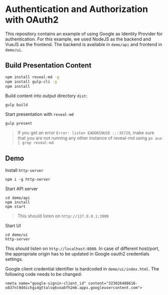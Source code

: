 # Authentication and Authorization with OAuth2
This repository contains an example of using Google as Identity Provider for authentication. For this example, we used NodeJS as the backend and VueJS as the frontend. The backend is available in `demo/api` and frontend in `demo/ui`.

## Build Presentation Content

```bash
npm install reveal-md -g
npm install gulp-cli -g
npm install
```

Build content into output directory `dist`:

```
gulp build
```

Start presentation with `reveal-md`

```
gulp present
```

> If you get an error `Error: listen EADDRINUSE :::35729`, make sure that you are not running any other instance of reveal-md using `ps aux | grep reveal-md` 

## Demo

Install `http-server`

```
npm i -g http-server
```

Start API server

```
cd demo/api
npm install
npm start
```

> This should listen on `http://127.0.0.1:3000`

Start UI

```
cd demo/ui
http-server
```

This should listen on `http://localhost:8080`. In case of different host/port, the appropriate origin has to be updated in Google oauth2 credentials settings.

Google client credential identifier is hardcoded in `demo/ui/index.html`. The following code needs to be changed:

```
<meta name="google-signin-client_id" content="323026488616-o837nl9ddichgi4gttalsq6voabfh2mb.apps.googleusercontent.com">
```

